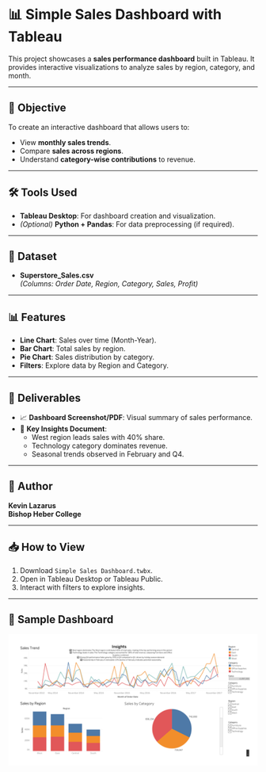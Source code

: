 # 📊 Simple Sales Dashboard with Tableau

This project showcases a **sales performance dashboard** built in Tableau. It provides interactive visualizations to analyze sales by region, category, and month.

---

## 🎯 Objective
To create an interactive dashboard that allows users to:
- View **monthly sales trends**.
- Compare **sales across regions**.
- Understand **category-wise contributions** to revenue.

---

## 🛠 Tools Used
- **Tableau Desktop**: For dashboard creation and visualization.  
- *(Optional)* **Python + Pandas**: For data preprocessing (if required).  

---

## 📁 Dataset
- **Superstore_Sales.csv**  
  *(Columns: Order Date, Region, Category, Sales, Profit)*  

---

## 📊 Features
- **Line Chart**: Sales over time (Month-Year).  
- **Bar Chart**: Total sales by region.  
- **Pie Chart**: Sales distribution by category.  
- **Filters**: Explore data by Region and Category.  

---

## 📄 Deliverables
- 📈 **Dashboard Screenshot/PDF**: Visual summary of sales performance.  
- 📝 **Key Insights Document**:  
  - West region leads sales with 40% share.  
  - Technology category dominates revenue.  
  - Seasonal trends observed in February and Q4.

---

## 📌 Author
**Kevin Lazarus**  
**Bishop Heber College**

---

## 📥 How to View
1. Download `Simple Sales Dashboard.twbx`.  
2. Open in Tableau Desktop or Tableau Public.  
3. Interact with filters to explore insights.  

---

## 📸 Sample Dashboard
![Dashboard Screenshot](./dashboard_screenshot.png)
